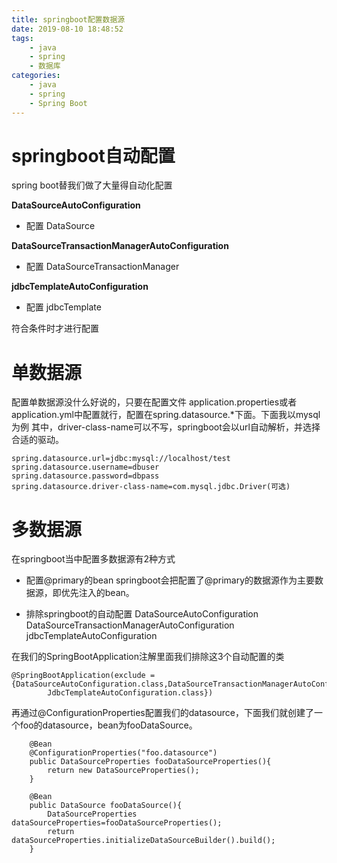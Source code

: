 ```yaml
---
title: springboot配置数据源
date: 2019-08-10 18:48:52
tags:
    - java
    - spring
    - 数据库
categories: 
    - java
    - spring
    - Spring Boot
---
```


# springboot自动配置

spring boot替我们做了大量得自动化配置

<!-- more -->

**DataSourceAutoConfiguration**
* 配置 DataSource

**DataSourceTransactionManagerAutoConfiguration**
* 配置 DataSourceTransactionManager

**jdbcTemplateAutoConfiguration**
* 配置 jdbcTemplate

符合条件时才进行配置

<!-- more -->

# 单数据源

配置单数据源没什么好说的，只要在配置文件 application.properties或者application.yml中配置就行，配置在spring.datasource.*下面。下面我以mysql为例
其中，driver-class-name可以不写，springboot会以url自动解析，并选择合适的驱动。
~~~
spring.datasource.url=jdbc:mysql://localhost/test
spring.datasource.username=dbuser
spring.datasource.password=dbpass
spring.datasource.driver-class-name=com.mysql.jdbc.Driver(可选)
~~~

# 多数据源

在springboot当中配置多数据源有2种方式

* 配置@primary的bean
springboot会把配置了@primary的数据源作为主要数据源，即优先注入的bean。

* 排除springboot的自动配置
    DataSourceAutoConfiguration
    DataSourceTransactionManagerAutoConfiguration
    jdbcTemplateAutoConfiguration

在我们的SpringBootApplication注解里面我们排除这3个自动配置的类
~~~
@SpringBootApplication(exclude = {DataSourceAutoConfiguration.class,DataSourceTransactionManagerAutoConfiguration.class,
        JdbcTemplateAutoConfiguration.class})
~~~

再通过@ConfigurationProperties配置我们的datasource，下面我们就创建了一个foo的datasource，bean为fooDataSource。

~~~
    @Bean
    @ConfigurationProperties("foo.datasource")
    public DataSourceProperties fooDataSourceProperties(){
        return new DataSourceProperties();
    }

    @Bean
    public DataSource fooDataSource(){
        DataSourceProperties dataSourceProperties=fooDataSourceProperties();
        return dataSourceProperties.initializeDataSourceBuilder().build();
    }

~~~
